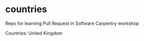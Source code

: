 # countries
Repo for learning Pull Request in Software Carpentry workshop

Countries:
United Kingdom
